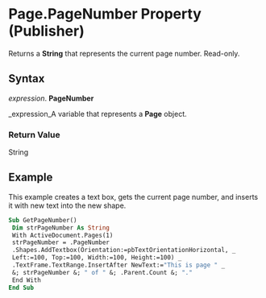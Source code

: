 
# Page.PageNumber Property (Publisher)

Returns a  **String** that represents the current page number. Read-only.


## Syntax

 _expression_. **PageNumber**

 _expression_A variable that represents a  **Page** object.


### Return Value

String


## Example

This example creates a text box, gets the current page number, and inserts it with new text into the new shape.


```vb
Sub GetPageNumber() 
 Dim strPageNumber As String 
 With ActiveDocument.Pages(1) 
 strPageNumber = .PageNumber 
 .Shapes.AddTextbox(Orientation:=pbTextOrientationHorizontal, _ 
 Left:=100, Top:=100, Width:=100, Height:=100) _ 
 .TextFrame.TextRange.InsertAfter NewText:="This is page " _ 
 &; strPageNumber &; " of " &; .Parent.Count &; "." 
 End With 
End Sub
```

